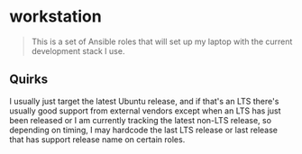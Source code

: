 # workstation

> This is a set of Ansible roles that will set up my laptop with the current development stack I use.

## Quirks

I usually just target the latest Ubuntu release, and if that's an LTS there's
usually good support from external vendors except when an LTS has just been
released or I am currently tracking the latest non-LTS release, so depending
on timing, I may hardcode the last LTS release or last release that has support
release name on certain roles.
